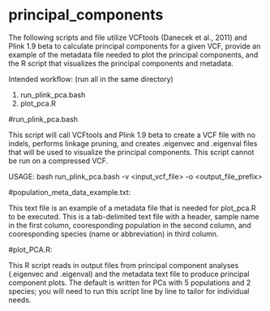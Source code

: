 # principal_components
The following scripts and file utilize VCFtools (Danecek et al., 2011) and Plink 1.9 beta to calculate principal components for a given VCF, provide an example of the metadata file needed to plot the principal components, and the R script that visualizes the principal components and metadata.

Intended workflow: (run all in the same directory)
1) run_plink_pca.bash
2) plot_pca.R

#run_plink_pca.bash

This script will call VCFtools and Plink 1.9 beta to create a VCF file with no indels, performs linkage pruning, and creates .eigenvec and .eigenval files that will be used to visualize the principal components. This script cannot be run on a compressed VCF.

USAGE: bash run_plink_pca.bash -v <input_vcf_file> -o <output_file_prefix>

#population_meta_data_example.txt:

This text file is an example of a metadata file that is needed for plot_pca.R to be executed. This is a tab-delimited text file with a header, sample name in the first column, cooresponding population in the second column, and cooresponding species (name or abbreviation) in third column.

#plot_PCA.R:

This R script reads in output files from principal component analyses (.eigenvec and .eigenval) and the metadata text file to produce principal component plots. The default is written for PCs with 5 populations and 2 species; you will need to run this script line by line to tailor for individual needs.

